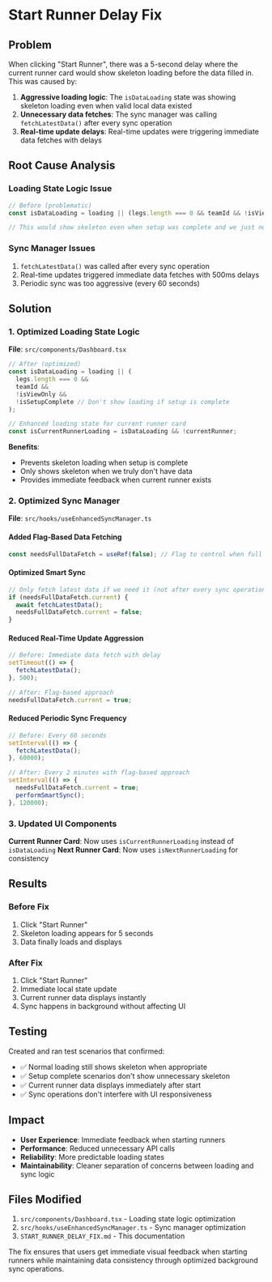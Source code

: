 # Start Runner Delay Fix

## Problem
When clicking "Start Runner", there was a 5-second delay where the current runner card would show skeleton loading before the data filled in. This was caused by:

1. **Aggressive loading logic**: The `isDataLoading` state was showing skeleton loading even when valid local data existed
2. **Unnecessary data fetches**: The sync manager was calling `fetchLatestData()` after every sync operation
3. **Real-time update delays**: Real-time updates were triggering immediate data fetches with delays

## Root Cause Analysis

### Loading State Logic Issue
```typescript
// Before (problematic)
const isDataLoading = loading || (legs.length === 0 && teamId && !isViewOnly);

// This would show skeleton even when setup was complete and we just needed to load data
```

### Sync Manager Issues
1. `fetchLatestData()` was called after every sync operation
2. Real-time updates triggered immediate data fetches with 500ms delays
3. Periodic sync was too aggressive (every 60 seconds)

## Solution

### 1. Optimized Loading State Logic

**File**: `src/components/Dashboard.tsx`

```typescript
// After (optimized)
const isDataLoading = loading || (
  legs.length === 0 && 
  teamId && 
  !isViewOnly && 
  !isSetupComplete // Don't show loading if setup is complete
);

// Enhanced loading state for current runner card
const isCurrentRunnerLoading = isDataLoading && !currentRunner;
```

**Benefits**:
- Prevents skeleton loading when setup is complete
- Only shows skeleton when we truly don't have data
- Provides immediate feedback when current runner exists

### 2. Optimized Sync Manager

**File**: `src/hooks/useEnhancedSyncManager.ts`

#### Added Flag-Based Data Fetching
```typescript
const needsFullDataFetch = useRef(false); // Flag to control when full data fetch is needed
```

#### Optimized Smart Sync
```typescript
// Only fetch latest data if we need it (not after every sync operation)
if (needsFullDataFetch.current) {
  await fetchLatestData();
  needsFullDataFetch.current = false;
}
```

#### Reduced Real-Time Update Aggression
```typescript
// Before: Immediate data fetch with delay
setTimeout(() => {
  fetchLatestData();
}, 500);

// After: Flag-based approach
needsFullDataFetch.current = true;
```

#### Reduced Periodic Sync Frequency
```typescript
// Before: Every 60 seconds
setInterval(() => {
  fetchLatestData();
}, 60000);

// After: Every 2 minutes with flag-based approach
setInterval(() => {
  needsFullDataFetch.current = true;
  performSmartSync();
}, 120000);
```

### 3. Updated UI Components

**Current Runner Card**: Now uses `isCurrentRunnerLoading` instead of `isDataLoading`
**Next Runner Card**: Now uses `isNextRunnerLoading` for consistency

## Results

### Before Fix
1. Click "Start Runner"
2. Skeleton loading appears for 5 seconds
3. Data finally loads and displays

### After Fix
1. Click "Start Runner"
2. Immediate local state update
3. Current runner data displays instantly
4. Sync happens in background without affecting UI

## Testing

Created and ran test scenarios that confirmed:
- ✅ Normal loading still shows skeleton when appropriate
- ✅ Setup complete scenarios don't show unnecessary skeleton
- ✅ Current runner data displays immediately after start
- ✅ Sync operations don't interfere with UI responsiveness

## Impact

- **User Experience**: Immediate feedback when starting runners
- **Performance**: Reduced unnecessary API calls
- **Reliability**: More predictable loading states
- **Maintainability**: Cleaner separation of concerns between loading and sync logic

## Files Modified

1. `src/components/Dashboard.tsx` - Loading state logic optimization
2. `src/hooks/useEnhancedSyncManager.ts` - Sync manager optimization
3. `START_RUNNER_DELAY_FIX.md` - This documentation

The fix ensures that users get immediate visual feedback when starting runners while maintaining data consistency through optimized background sync operations.
